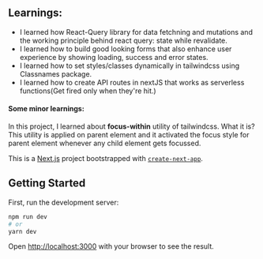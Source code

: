 ## Learnings:

- I learned how React-Query library for data fetchning and mutations and the working principle behind react query: state while revalidate.
- I learned how to build good looking forms that also enhance user experience by showing loading, success and error states.
- I learned how to set styles/classes dynamically in tailwindcss using Classnames package.
- I learned how to create API routes in nextJS that works as serverless functions(Get fired only when they're hit.)

#### Some minor learnings:

In this project, I learned about **focus-within** utility of tailwindcss. What it is? This utility is applied on parent element and it activated the focus style for parent element whenever any child element gets focussed.

This is a [Next.js](https://nextjs.org/) project bootstrapped with [`create-next-app`](https://github.com/vercel/next.js/tree/canary/packages/create-next-app).

## Getting Started

First, run the development server:

```bash
npm run dev
# or
yarn dev
```

Open [http://localhost:3000](http://localhost:3000) with your browser to see the result.

